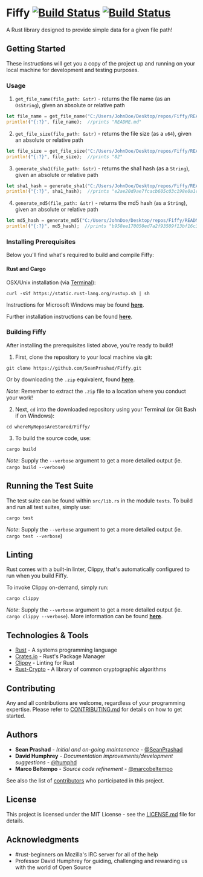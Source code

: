 # Fiffy [![Build Status](https://travis-ci.org/SeanPrashad/Fiffy.svg?branch=master)](https://travis-ci.org/SeanPrashad/Fiffy) [![Build Status]( https://img.shields.io/crates/v/lust.svg)](https://crates.io/crates/lust)

A Rust library designed to provide simple data for a given file path!

## Getting Started

These instructions will get you a copy of the project up and running on your local machine for development and testing purposes.

### Usage

1. `get_file_name(file_path: &str)` - returns the file name (as an `OsString`), given an absolute or relative path

  ```Rust
  let file_name = get_file_name("C:/Users/JohnDoe/Desktop/repos/Fiffy/README.md");
  println!("{:?}", file_name);  //prints "README.md"
  ```

2. `get_file_size(file_path: &str)` - returns the file size (as a `u64`), given an absolute or relative path

  ```Rust
  let file_size = get_file_size("C:/Users/JohnDoe/Desktop/repos/Fiffy/README.md");
  println!("{:?}", file_size);  //prints "82"
  ```

3. `generate_sha1(file_path: &str)` - returns the sha1 hash (as a `String`), given an absolute or relative path

  ```Rust
  let sha1_hash = generate_sha1("C:/Users/JohnDoe/Desktop/repos/Fiffy/README.md");
  println!("{:?}", sha1_hash);  //prints "e2ae20d9ae7fcacb605c03c198e0a1c51d446f50"
  ```

4. `generate_md5(file_path: &str)` - returns the md5 hash (as a `String`), given an absolute or relative path

  ```Rust
  let md5_hash = generate_md5("C:/Users/JohnDoe/Desktop/repos/Fiffy/README.md");
  println!("{:?}", md5_hash);  //prints "b958ee170050ed7a2f93509f13bf16c3"
  ```

### Installing Prerequisites

Below you'll find what's required to build and compile Fiffy:

#### Rust and Cargo

OSX/Unix installation (via [Terminal](https://en.wikipedia.org/wiki/Terminal_(macOS))):

```
curl -sSf https://static.rust-lang.org/rustup.sh | sh
```

Instructions for Microsoft Windows may be found **[here](https://github.com/rust-lang/cargo#compiling-from-source)**.

Further installation instructions can be found **[here](http://doc.crates.io/#installing)**.

### Building Fiffy

After installing the prerequisites listed above, you're ready to build!

1. First, clone the repository to your local machine via git:

  ```
  git clone https://github.com/SeanPrashad/Fiffy.git
  ```

  Or by downloading the `.zip` equivalent, found **[here](https://github.com/SeanPrashad/Fiffy/archive/master.zip)**.

  *Note*: Remember to extract the `.zip` file to a location where you conduct your work!

2. Next, `cd` into the downloaded repository using your Terminal (or Git Bash if on Windows):

  ```
  cd whereMyReposAreStored/Fiffy/
  ```

3. To build the source code, use:

  ```
  cargo build
  ```

*Note*: Supply the `--verbose` argument to get a more detailed output (ie. `cargo build --verbose`)

## Running the Test Suite

The test suite can be found within `src/lib.rs` in the module `tests`. To build and run all test suites, simply use:

```
cargo test
```

*Note*: Supply the `--verbose` argument to get a more detailed output (ie. `cargo test --verbose`)

## Linting

Rust comes with a built-in linter, Clippy, that's automatically configured to run when you build Fiffy.

To invoke Clippy on-demand, simply run:

```
cargo clippy
```

*Note*: Supply the `--verbose` argument to get a more detailed output (ie. `cargo clippy --verbose`). More information can be found **[here](https://github.com/rust-lang-nursery/rust-clippy#usage)**.


## Technologies & Tools

* [Rust](https://www.rust-lang.org/en-US/index.html) - A systems programming language
* [Crates.io](https://crates.io/) - Rust's Package Manager
* [Clippy](https://github.com/rust-lang-nursery/rust-clippy#rust-clippy) - Linting for Rust
* [Rust-Crypto](https://crates.io/crates/rust-crypto) - A library of common cryptographic algorithms

## Contributing

Any and all contributions are welcome, regardless of your programming expertise. Please refer to [CONTRIBUTING.md](CONTRIBUTING.md) for details on how to get started.

## Authors

* **Sean Prashad** - *Initial and on-going maintenance* - [@SeanPrashad](https://github.com/SeanPrashad)
* **David Humphrey** - *Documentation improvements/development suggestions* - [@humphd](https://github.com/humphd)
* **Marco Beltempo** - *Source code refinement* - [@marcobeltempo](https://github.com/marcobeltempo)

See also the list of [contributors](https://github.com/SeanPrashad/Fiffy/graphs/contributors) who participated in this project.

## License

This project is licensed under the MIT License - see the [LICENSE.md](LICENSE.md) file for details.

## Acknowledgments

* #rust-beginners on Mozilla's IRC server for all of the help
* Professor David Humphrey for guiding, challenging and rewarding us with the world of Open Source
